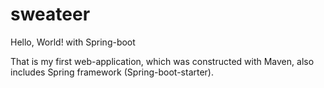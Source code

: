 # sweateer
Hello, World! with Spring-boot

That is my first web-application, which was constructed with Maven, also includes Spring framework (Spring-boot-starter).
